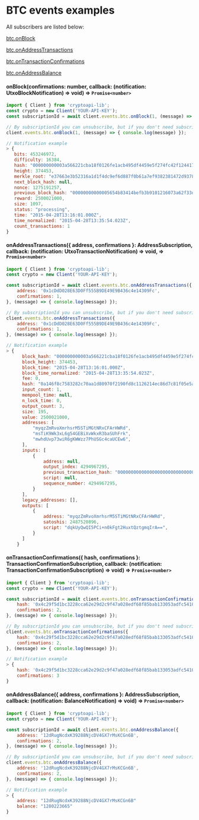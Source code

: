 # BTC events examples

All subscribers are listed below:

<dl>
<dt><a href="#onBlock">btc.onBlock</a></dt>
<dd></dd>
</dl>
<dl>
<dt><a href="#onAddressTransactions">btc.onAddressTransactions</a></dt>
<dd></dd>
</dl>
<dl>
<dt><a href="#onTransactionConfirmations">btc.onTransactionConfirmations</a></dt>
<dd></dd>
</dl>
<dl>
<dt><a href="#onAddressBalance">btc.onAddressBalance</a></dt>
<dd></dd>
</dl>

#### <a name="onBlock">onBlock</a>(confirmations: number, callback: (notification: UtxoBlockNotification) => void) ⇒ <code>Promise&lt;number&gt;</code>

```javascript
import { Client } from 'cryptoapi-lib';
const crypto = new Client('YOUR-API-KEY');
const subscriptionId = await client.events.btc.onBlock(1, (message) => { console.log(message) });

// By subscriptionId you can unsubscribe, but if you don't need subscriptionId, just use:
client.events.btc.onBlock(1, (message) => { console.log(message) });

// Notification example
> {
   bits: 453246972,
   difficulty: 16384,
   hash: "000000000003a566221cba18f0126fe1acb495df4459e5f274fc42f124417dc4",
   height: 374453,
   merkle_root: "e37663e3b52316a1d1f4dc9ef6d887f0b61a7ef9382381472d93782ab47c03f1",
   next_block_hash: null,
   nonce: 1275191257,
   previous_block_hash: "00000000000005654b83414befb3b9101216073a62f33dd8d2266a6649b0b5f9",
   reward: 2500021000,
   size: 1097,
   status: "processing",
   time: "2015-04-28T13:16:01.000Z",
   time_normalized: "2015-04-28T13:35:54.023Z",
   count_transactions: 1
}
```

#### <a name="onAddressTransactions">onAddressTransactions</a>({ address, confirmations }: <a name="AddressSubscription">AddressSubscription</a>, callback: (notification: UtxoTransactionNotification) => void, ⇒ <code>Promise&lt;number&gt;</code>

```javascript
import { Client } from 'cryptoapi-lib';
const crypto = new Client('YOUR-API-KEY');

const subscriptionId = await client.events.btc.onAddressTransactions({
    address: '0x1cDdD028E63D0Ff555B9DE49E9B436c4e14309Fc',
    confirmations: 1,
}, (message) => { console.log(message) });

// By subscriptionId you can unsubscribe, but if you don't need subscriptionId, just use:
client.events.btc.onAddressTransactions({
    address: '0x1cDdD028E63D0Ff555B9DE49E9B436c4e14309Fc',
    confirmations: 1,
}, (message) => { console.log(message) });

// Notification example
> {
      block_hash: "000000000003a566221cba18f0126fe1acb495df4459e5f274fc42f124417dc4",
      block_height: 374453,
      block_time: "2015-04-28T13:16:01.000Z",
      block_time_normalized: "2015-04-28T13:35:54.023Z",
      fee: 0,
      hash: "0a146f8c7583282c70aa1d80970f2190fd8c1126214ec86d7c81f05e5a0acc4d",
      input_count: 1,
      mempool_time: null,
      n_lock_time: 0,
      output_count: 3,
      size: 195,
      value: 2500021000,
      addresses: [
          "myqzZmRvoXmrhsrM5STiMGtNRxCFArHWRd",
          "msTiK9Wk3xL6g54GEBiXvWkxR3baSUhFrk",
          "mwhdUvp73wiR6gKWWzz7PhUSGc4caUCEw6",
      ],
      inputs: [
          {
              address: null,
              output_index: 4294967295,
              previous_transaction_hash: "0000000000000000000000000000000000000000000000000000000000000000",
              script: null,
              sequence_number: 4294967295,
          }
      ],         
      legacy_addresses: [],
      outputs: [
          {
              address: "myqzZmRvoXmrhsrM5STiMGtNRxCFArHWRd",
              satoshis: 2487520896,
              script: "dqkUyQwQI5PCi+n0kFgt2HuxtQztgmqIrA==",
          }   
      ]    
    }
```

#### <a name="onTransactionConfirmations">onTransactionConfirmations</a>({ hash, confirmations }: TransactionConfirmationSubscription, callback: (notification: TransactionConfirmationSubscription) => void) ⇒ <code>Promise&lt;number&gt;</code>

```javascript
import { Client } from 'cryptoapi-lib';
const crypto = new Client('YOUR-API-KEY');

const subscriptionId = await client.events.btc.onTransactionConfirmations({
    hash: '0x4c29f5d1bc3228cca62e29d2c9f47a028edf68f85bab133053adfc541001eeb5',
    confirmations: 2,
}, (message) => { console.log(message) });

// By subscriptionId you can unsubscribe, but if you don't need subscriptionId, just use:
client.events.btc.onTransactionConfirmations({
    hash: '0x4c29f5d1bc3228cca62e29d2c9f47a028edf68f85bab133053adfc541001eeb5',
    confirmations: 2,
}, (message) => { console.log(message) });

// Notification example
> {
    hash: '0x4c29f5d1bc3228cca62e29d2c9f47a028edf68f85bab133053adfc541001eeb5',
    confirmations: 3
}

```

#### <a name="onAddressBalance">onAddressBalance</a>({ address, confirmations }: AddressSubscription, callback: (notification: BalanceNotification) => void) ⇒ <code>Promise&lt;number&gt;</code>

```javascript
import { Client } from 'cryptoapi-lib';
const crypto = new Client('YOUR-API-KEY');

const subscriptionId = await client.events.btc.onAddressBalance({
    address: '12dRugNcdxK39288NjcDV4GX7rMsKCGn6B',
    confirmations: 2,
}, (message) => { console.log(message) });

// By subscriptionId you can unsubscribe, but if you don't need subscriptionId, just use:
client.events.btc.onAddressBalance({
    address: '12dRugNcdxK39288NjcDV4GX7rMsKCGn6B',
    confirmations: 2,
}, (message) => { console.log(message) });

// Notification example
> {
    address: "12dRugNcdxK39288NjcDV4GX7rMsKCGn6B"
    balance: "1280223665"
}

```

